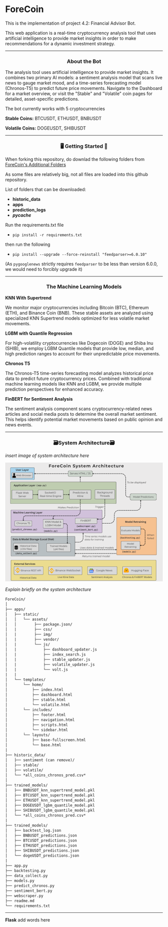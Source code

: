 # ForeCoin

This is the implementation of project 4.2: Financial Advisor Bot.

This web application is a real-time cryptocurrency analysis tool that uses artificial intelligence to provide market insights in order to make recommendations for a dynamic investment strategy. 
______
<h3 align="center">About the Bot</h3>

The analysis tool uses artificial intelligence to provide market insights. It combines two primary AI models: a sentiment analysis model that scans live news to gauge market mood, and a time-series forecasting model (Chronos-T5) to predict future price movements. Navigate to the Dashboard for a market overview, or visit the "Stable" and "Volatile" coin pages for detailed, asset-specific predictions.


The bot currently works with 5 cryptocurrencies

**Stable Coins:** BTCUSDT, ETHUSDT, BNBUSDT

**Volatile Coins:** DOGEUSDT, SHIBUSDT
______
<h3 align="center">🖥️ Getting Started 🏃</h3>

When forking this repository, do downlad the following folders from [ForeCoin's Additional Folders](https://drive.google.com/drive/folders/1Kjud_lSsUpXyWbvnWEUV0b0rf-ev2BmF?usp=sharing)

As some files are relatively big, not all files are loaded into this github repository.

List of folders that can be downloaded:

- **historic_data** 
- **apps**
- **prediction_logs**
- **_pycache_**



Run the requirements.txt file 
- ```pip install -r requirements.txt```

then run the following 

- ```pip install --upgrade --force-reinstall "feedparser>=6.0.10"```

(As ```pygooglenews``` strictly requires ```feedparser``` to be less than version 6.0.0, we would need to forcibly upgrade it)

______

<h3 align="center">The Machine Learning Models</h3>

**KNN With Supertrend** 

We monitor major cryptocurrencies including Bitcoin (BTC), Ethereum (ETH), and Binance Coin (BNB). These stable assets are analyzed using specialized KNN Supertrend models optimized for less volatile market movements.

**LGBM with Quantile Regression** 

For high-volatility cryptocurrencies like Dogecoin (DOGE) and Shiba Inu (SHIB), we employ LGBM Quantile models that provide low, median, and high prediction ranges to account for their unpredictable price movements.

**Chronos T5** 

The Chronos-T5 time-series forecasting model analyzes historical price data to predict future cryptocurrency prices. Combined with traditional machine learning models like KNN and LGBM, we provide multiple prediction perspectives for enhanced accuracy.


**FinBERT for Sentiment Analysis** 

The sentiment analysis component scans cryptocurrency-related news articles and social media posts to determine the overall market sentiment. This helps identify potential market movements based on public opinion and news events.


______
<h3 align="center">🗃️System Architecture🗃️</h3>

*insert image of system architecture here*

![Alt Text for the image](readme_assets/system_architecture.png)

*Explain briefly on the system architecture*


```
ForeCoin/
│
├── apps/
│   ├── static/
│   │   └── assets/
│   │        ├── package.json/
│   |        ├── css/
│   |        ├── img/
│   |        ├── vendor/
│   |        └── js/
│   |            ├── dashboard_updater.js
│   |            ├── index_search.js
│   |            ├── stable_updater.js
│   |            ├── volatile_updater.js
│   |            └── volt.js
|   |
│   └── templates/
│       └── home/
│           ├── index.html
│           ├── dashboard.html
│           ├── stable.html
│           └── volatile.html
│       └── includes/
│           ├── footer.html
│           ├── navigation.html
│           ├── scripts.html
│           └── sidebar.html
│       └── layouts/
│           ├── base-fullscreen.html
│           └── base.html
|
├── historic_data/
│   ├── sentiment (can remove)/
│   ├── stable/
│   ├── volatile/
│   └── *all_coins_chronos_pred.csv*
│
├── trained_models/
│   ├── BNBUSDT_knn_supertrend_model.pkl
│   ├── BTCUSDT_knn_supertrend_model.pkl
│   ├── ETHUSDT_knn_supertrend_model.pkl
│   ├── DOGEUSDT_lgbm_quantile_model.pkl
│   ├── SHIBUSDT_lgbm_quantile_model.pkl
│   └── *all_coins_chronos_pred.csv*
|
├── trained_models/
│   ├── backtest_log.json
│   ├── BNBUSDT_predictions.json
│   ├── BTCUSDT_predictions.json
│   ├── ETHUSDT_predictions.json
│   ├── SHIBUSDT_predictions.json
│   └── dogeUSDT_predictions.json
|
├── app.py
├── backtesting.py
├── data_collect.py
├── models.py
├── predict_chronos.py
├── sentiment_bert.py
├── webscraper.py
├── readme.md
└── requirements.txt
```
______
**Flask**
add words here

